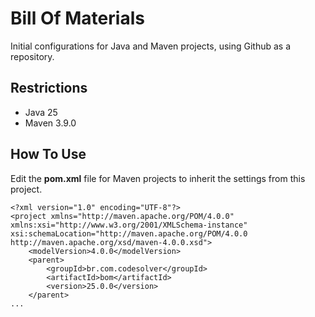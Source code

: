 # Bill Of Materials

Initial configurations for Java and Maven projects, using Github as a repository.

## Restrictions

* Java 25
* Maven 3.9.0

## How To Use

Edit the **pom.xml** file for Maven projects to inherit the settings from this project.

    <?xml version="1.0" encoding="UTF-8"?>
    <project xmlns="http://maven.apache.org/POM/4.0.0" xmlns:xsi="http://www.w3.org/2001/XMLSchema-instance" xsi:schemaLocation="http://maven.apache.org/POM/4.0.0 http://maven.apache.org/xsd/maven-4.0.0.xsd">
        <modelVersion>4.0.0</modelVersion>
        <parent>
            <groupId>br.com.codesolver</groupId>
            <artifactId>bom</artifactId>
            <version>25.0.0</version>
        </parent>
    ...
